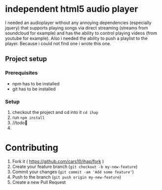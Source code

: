 # **i**ndependent **h**tml5 **a**udio **p**layer
I needed an audioplayer without any annoying dependencies (especially jquery) that supports playing songs via direct streaming (streams from soundcloud for example) and has the ability to control playing videos (from youtube for example). Also i needed the ability to push a playlist to the player. Because i could not find one i wrote this one.

## Project setup
### Prerequisites
* npm has to be installed
* git has to be installed
 
### Setup
1. checkout the project and cd into it `cd ihap`
2. run `npm install`
3. //todo
4. 


# Contributing
1. Fork it ( https://github.com/cars10/ihap/fork )
2. Create your feature branch (`git checkout -b my-new-feature`)
3. Commit your changes (`git commit -am 'Add some feature'`)
4. Push to the branch (`git push origin my-new-feature`)
5. Create a new Pull Request

